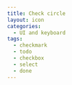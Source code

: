 ```yaml
---
title: Check circle
layout: icon
categories:
  - UI and keyboard
tags:
  - checkmark
  - todo
  - checkbox
  - select
  - done
---
```


